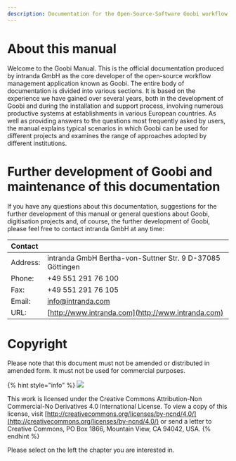 ```yaml
---
description: Documentation for the Open-Source-Software Goobi workflow from intranda
---
```


# About this manual

Welcome to the Goobi Manual. This is the official documentation produced by intranda GmbH as the core developer of the open-source workflow management application known as Goobi. The entire body of documentation is divided into various sections. It is based on the experience we have gained over several years, both in the development of Goobi and during the installation and support process, involving numerous productive systems at establishments in various European countries. As well as providing answers to the questions most frequently asked by users, the manual explains typical scenarios in which Goobi can be used for different projects and examines the range of approaches adopted by different institutions.

# Further development of Goobi and maintenance of this documentation

If you have any questions about this documentation, suggestions for the further development of this manual or general questions about Goobi, digitisation projects and, of course, the further development of Goobi, please feel free to contact intranda GmbH at any time:

| **Contact** |  |
| :--- | :--- |
| Address: | intranda GmbH Bertha-von-Suttner Str. 9 D-37085 Göttingen |
| Phone: | +49 551 291 76 100 |
| Fax: | +49 551 291 76 105  |
| Email: | [info@intranda.com](mailto:info@intranda.com) |
| URL: | [http://www.intranda.com](http://www.intranda.com) |

# Copyright

Please note that this document must not be amended or distributed in amended form. It must not be used for commercial purposes.

{% hint style="info" %}
![](.gitbook/assets/cc.png)

This work is licensed under the Creative Commons Attribution-Non Commercial-No Derivatives 4.0 International License. To view a copy of this license, visit [http://creativecommons.org/licenses/by-ncnd/4.0/](http://creativecommons.org/licenses/by-ncnd/4.0/) or send a letter to Creative Commons, PO Box 1866, Mountain View, CA 94042, USA.
{% endhint %}

Please select on the left the chapter you are interested in.

